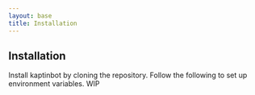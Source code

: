 ```yaml
---
layout: base
title: Installation
---
```


## Installation
Install kaptinbot by cloning the repository. Follow the following to set up environment variables. WIP
